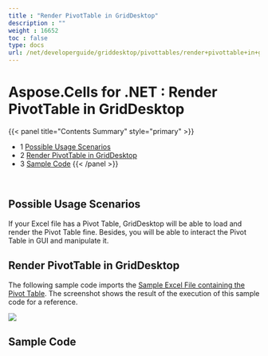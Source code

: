 ```yaml
---
title : "Render PivotTable in GridDesktop" 
description : "" 
weight : 16652 
toc : false
type: docs
url: /net/developerguide/griddesktop/pivottables/render+pivottable+in+griddesktop/
---
```


# Aspose.Cells for .NET : Render PivotTable in GridDesktop


{{< panel title="Contents Summary" style="primary" >}}
*   1 [Possible Usage Scenarios](#possible-usage-scenarios)
*   2 [Render PivotTable in GridDesktop](#render-pivottable-in-griddesktop)
*   3 [Sample Code](#sample-code)
{{< /panel >}}

 

## Possible Usage Scenarios

If your Excel file has a Pivot Table, GridDesktop will be able to load and render the Pivot Table fine. Besides, you will be able to interact the Pivot Table in GUI and manipulate it.  

## Render PivotTable in GridDesktop

The following sample code imports the [Sample Excel File containing the Pivot Table](https://docs2.aspose.com/cells/net/attachments/48136520/48496686.xlsx). The screenshot shows the result of the execution of this sample code for a reference.

![](https://docs2.aspose.com/cells/net/attachments/48136520/48496685.png)  

## Sample Code  

  

